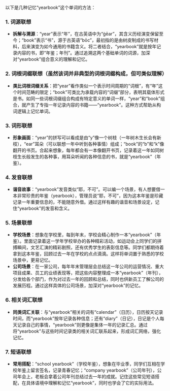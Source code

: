 以下是几种记忆“yearbook”这个单词的方法：

### 1. 词源联想
 - **拆解与溯源**：“year”表示“年”，在古英语中为“ġēar”，其含义历经演变保留至今；“book”表示“书”，源于古英语“bōc”，最初指的是由树皮制成的书写材料，后来演变为如今通用的书籍含义。将二者结合，“yearbook”就是按年记录内容的书，即“年鉴；年刊”。通过追溯这两个基础单词的词源，加深对“yearbook”组合意义的理解和记忆。

### 2. 词根词缀联想（虽然该词并非典型的词根词缀构成，但可类似理解）
 - **类比词根词缀关系**：把“year”看作类似一个表示时间周期的“词根”，有“年”这个时间范畴的限定；“book”可类比为承载内容的“词缀”部分，表明其载体形式是书。如同一些词根词缀组合构成有特定意义的单词一样，“year”和“book”组合，就产生了专指一年记录内容的书籍——“yearbook”。这种方式帮助从构词逻辑上记忆单词。

### 3. 词形联想
 - **形象画面**：“year”的拼写可以看成是由“y”像一个树枝（一年树木生长会有新枝），“ear”耳朵（可以联想一年中听到各种事情）组成；“book”的“b”和“k”像翻开的书页。合起来想象，每年都会有一本像翻开书页，记录着这一年如同树枝生长般发生的各种事，用耳朵听闻的各种信息的书，就是“yearbook”（年鉴）。

### 4. 发音联想
 - **谐音故事**：“yearbook”发音类似“耶，不可”。可以编一个场景，有人想要借一本非常珍贵的年鉴（yearbook），管理员说“耶，不可”，因为这本年鉴是珍藏记录一年重要信息的，不能随意外借。通过这样有趣的谐音和场景设定，记住“yearbook”的发音和含义。

### 5. 场景联想
 - **学校场景**：想象在学校里，每到年末，学校会精心制作一本“yearbook”（年鉴）。里面记录着这一学年学校举办的各种精彩活动，如运动会上同学们的拼搏瞬间，文艺汇演的精彩剧照，还有优秀学生的表彰信息等。同学们都期待着拿到这本年鉴，回顾过去一年在学校的点点滴滴。这样将单词置于熟悉的学校场景中，更易记忆。
 - **公司场景**：在一家公司，每年年末管理层会总结这一年公司的运营情况、重大项目成果、员工的业绩表现等，把这些内容整理成一本“yearbook”（年刊），分发给各个部门，作为对过去一年的回顾和总结，同时也供新员工了解公司的发展历程。通过这样具体的公司场景，加深对“yearbook”的记忆。

### 6. 相关词汇联想
 - **同类词汇关联**：与“yearbook”相关的词有“calendar”（日历），日历按天记录时间，而“yearbook”按年记录各种信息；还有“diary”（日记），日记是个人每天记录自己的事情，“yearbook”则更像是集体一年的记录汇总。通过将“yearbook”与这些时间记录类的相关词汇联系起来，形成词汇网络，强化记忆。

### 7. 短语联想
 - **常用搭配**：“school yearbook”（学校年鉴），想象在毕业季，同学们互相在学校年鉴上留言签名，记录青春记忆；“company yearbook”（公司年刊），公司年会上，老板会拿着公司年刊总结过去一年的成就。记住这些常见短语搭配，在具体语境中理解和记忆“yearbook”，同时也学会了它的实际用法。 